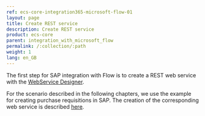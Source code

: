 ```yaml
---
ref: ecs-core-integration365-microsoft-flow-01
layout: page
title: Create REST service
description: Create REST service
product: ecs-core
parent: integration_with_microsoft_flow
permalink: /:collection/:path
weight: 1
lang: en_GB
---
```


The first step for SAP integration with Flow is to create a REST web service with the [WebService Designer](../../webservices). 

For the scenario described in the following chapters, we use the example for creating purchase requisitions in SAP. The creation of the corresponding web service is described [here](../.../webservices/ecsc-rest-webservices).
